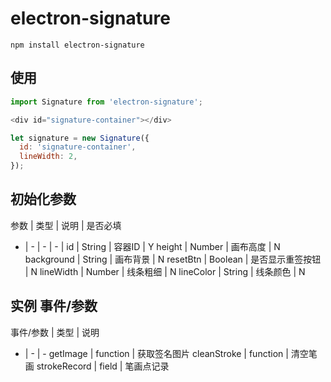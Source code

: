 # electron-signature 

``` 
npm install electron-signature
```

## 使用
``` javascript
import Signature from 'electron-signature';

<div id="signature-container"></div>

let signature = new Signature({
  id: 'signature-container',
  lineWidth: 2,
});

```

## 初始化参数

参数 | 类型 | 说明 | 是否必填
- | - | - | - |
id  | String | 容器ID | Y
height | Number | 画布高度 | N
background | String | 画布背景 | N
resetBtn | Boolean | 是否显示重签按钮 | N
lineWidth | Number | 线条粗细 | N
lineColor | String | 线条颜色 | N


## 实例 事件/参数

事件/参数 | 类型 | 说明 
 - | - | -
getImage | function | 获取签名图片
cleanStroke | function | 清空笔画
strokeRecord | field | 笔画点记录
